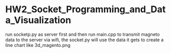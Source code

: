 # HW2_Socket_Programming_and_Data_Visualization
run socketp.py as server first and then run main.cpp to transmit magneto data to the server via wifi, the socket.py will use the data it gets to create a line chart like 3d_magento.png